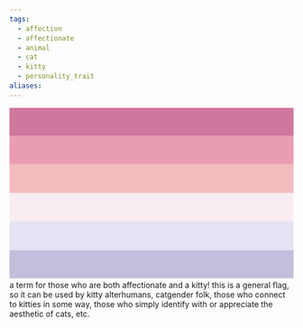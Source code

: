 ```yaml
---
tags:
  - affection
  - affectionate
  - animal
  - cat
  - kitty
  - personality_trait
aliases: 
---
```

![affectionate kitty.png](../images/affectionate%20kitty.png)  
a term for those who are both affectionate and a kitty! this is a general flag, so it can be used by kitty alterhumans, catgender folk, those who connect to kitties in some way, those who simply identify with or appreciate the aesthetic of cats, etc.
